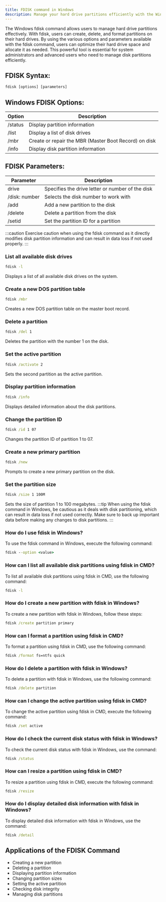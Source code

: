 ```yaml
---
title: FDISK command in Windows
description: Manage your hard drive partitions efficiently with the Windows fdisk command. Learn how to create, delete, and format partitions easily.
---
```


The Windows fdisk command allows users to manage hard drive partitions effectively. With fdisk, users can create, delete, and format partitions on their hard drives. By using the various options and parameters available with the fdisk command, users can optimize their hard drive space and allocate it as needed. This powerful tool is essential for system administrators and advanced users who need to manage disk partitions efficiently.

## FDISK Syntax:
```cmd
fdisk [options] [parameters]
```
## Windows FDISK Options:

| Option | Description                            |
|--------|----------------------------------------|
| /status| Display partition information           |
| /list  | Display a list of disk drives          |
| /mbr   | Create or repair the MBR (Master Boot Record) on disk |
| /info  | Display disk partition information     |

## FDISK Parameters:

| Parameter | Description                          |
|-----------|--------------------------------------|
| drive     | Specifies the drive letter or number of the disk |
| /disk: number | Selects the disk number to work with |
| /add      | Add a new partition to the disk      |
| /delete   | Delete a partition from the disk      |
| /setid    | Set the partition ID for a partition  |

:::caution
Exercise caution when using the fdisk command as it directly modifies disk partition information and can result in data loss if not used properly.
:::

### List all available disk drives
```cmd
fdisk -l
```
Displays a list of all available disk drives on the system.

### Create a new DOS partition table
```cmd
fdisk /mbr
```
Creates a new DOS partition table on the master boot record.

### Delete a partition
```cmd
fdisk /del 1
```
Deletes the partition with the number 1 on the disk.

### Set the active partition
```cmd
fdisk /activate 2
```
Sets the second partition as the active partition.

### Display partition information
```cmd
fdisk /info
```
Displays detailed information about the disk partitions.

### Change the partition ID
```cmd
fdisk /id 1 07
```
Changes the partition ID of partition 1 to 07.

### Create a new primary partition
```cmd
fdisk /new
```
Prompts to create a new primary partition on the disk.

### Set the partition size
```cmd
fdisk /size 1 100M
```
Sets the size of partition 1 to 100 megabytes.
:::tip
When using the fdisk command in Windows, be cautious as it deals with disk partitioning, which can result in data loss if not used correctly. Make sure to back up important data before making any changes to disk partitions.
:::

### How do I use fdisk in Windows?
To use the fdisk command in Windows, execute the following command:
```cmd
fdisk --option <value>
```

### How can I list all available disk partitions using fdisk in CMD?
To list all available disk partitions using fdisk in CMD, use the following command:
```cmd
fdisk -l
```

### How do I create a new partition with fdisk in Windows?
To create a new partition with fdisk in Windows, follow these steps:
```cmd
fdisk /create partition primary
```

### How can I format a partition using fdisk in CMD?
To format a partition using fdisk in CMD, use the following command:
```cmd
fdisk /format fs=ntfs quick
```

### How do I delete a partition with fdisk in Windows?
To delete a partition with fdisk in Windows, use the following command:
```cmd
fdisk /delete partition
```

### How can I change the active partition using fdisk in CMD?
To change the active partition using fdisk in CMD, execute the following command:
```cmd
fdisk /set active
```

### How do I check the current disk status with fdisk in Windows?
To check the current disk status with fdisk in Windows, use the command:
```cmd
fdisk /status
```

### How can I resize a partition using fdisk in CMD?
To resize a partition using fdisk in CMD, execute the following command:
```cmd
fdisk /resize
```

### How do I display detailed disk information with fdisk in Windows?
To display detailed disk information with fdisk in Windows, use the command:
```cmd
fdisk /detail
```

## Applications of the FDISK Command

- Creating a new partition
- Deleting a partition
- Displaying partition information
- Changing partition sizes
- Setting the active partition
- Checking disk integrity
- Managing disk partitions